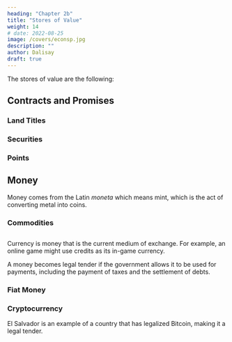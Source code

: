 ```yaml
---
heading: "Chapter 2b"
title: "Stores of Value"
weight: 14
# date: 2022-08-25
image: /covers/econsp.jpg
description: ""
author: Dalisay
draft: true
---
```


The stores of value are the following:

## Contracts and Promises 

### Land Titles

### Securities 


### Points




## Money 

Money comes from the Latin *moneta* which means mint, which is the act of converting metal into coins. 

### Commodities 

## 

Currency is money that is the current medium of exchange. For example, an online game might use credits as its in-game currency. 

A money becomes legal tender if the government allows it to be used for payments, including the payment of taxes and the settlement of debts.



### Fiat Money



### Cryptocurrency

El Salvador is an example of a country that has legalized Bitcoin, making it a legal tender.    
